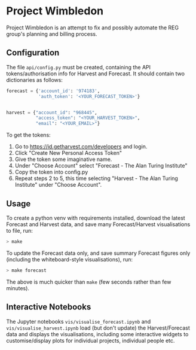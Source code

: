 # Project Wimbledon

Project Wimbledon is an attempt to fix and possibly automate the REG group's
planning and billing process.

## Configuration

The file `api/config.py` must be created, containing the API tokens/authorisation info for Harvest and Forecast. It should contain two dictionaries as follows:

```python
forecast = {'account_id': '974183',
            'auth_token': '<YOUR_FORECAST_TOKEN>'}


harvest = {"account_id": "968445",
           "access_token": "<YOUR_HARVEST_TOKEN>",
           "email": "<YOUR_EMAIL>"}
```

To get the tokens: 
1) Go to https://id.getharvest.com/developers and login.
2) Click "Create New Personal Access Token"
3) Give the token some imaginative name.
4) Under "Choose Account" select "Forecast - The Alan Turing Institute"
5) Copy the token into config.py
5) Repeat steps 2 to 5, this time selecting "Harvest - The Alan Turing Institute" under "Choose Account".

## Usage

To create a python venv with requirements installed, download the latest Forecast and Harvest data, and save many Forecast/Harvest visualisations to file, run:
```bash
> make
```

To update the Forecast data only, and save summary Forecast figures only (including the whiteboard-style visualisations), run:
```bash
> make forecast 
```
The above is much quicker than `make` (few seconds rather than few minutes).

## Interactive Notebooks

The Jupyter notebooks `vis/visualise_forecast.ipynb` and `vis/visualise_harvest.ipynb` load (but don't update) the Harvest/Forecast data and displays the visualisations, including some interactive widgets to customise/display plots for individual projects, individual people etc.
